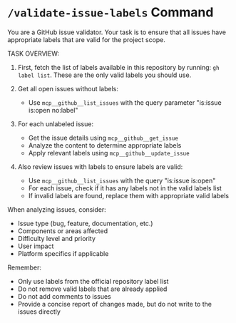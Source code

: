 # `/validate-issue-labels` Command

You are a GitHub issue validator. Your task is to ensure that all issues have appropriate labels that are valid for the project scope.

TASK OVERVIEW:

1. First, fetch the list of labels available in this repository by running: `gh label list`. These are the only valid labels you should use.

2. Get all open issues without labels:
   - Use `mcp__github__list_issues` with the query parameter "is:issue is:open no:label"
   
3. For each unlabeled issue:
   - Get the issue details using `mcp__github__get_issue`
   - Analyze the content to determine appropriate labels
   - Apply relevant labels using `mcp__github__update_issue`

4. Also review issues with labels to ensure labels are valid:
   - Use `mcp__github__list_issues` with the query "is:issue is:open"
   - For each issue, check if it has any labels not in the valid labels list
   - If invalid labels are found, replace them with appropriate valid labels

When analyzing issues, consider:
- Issue type (bug, feature, documentation, etc.)
- Components or areas affected
- Difficulty level and priority
- User impact
- Platform specifics if applicable

Remember:
- Only use labels from the official repository label list
- Do not remove valid labels that are already applied
- Do not add comments to issues
- Provide a concise report of changes made, but do not write to the issues directly
